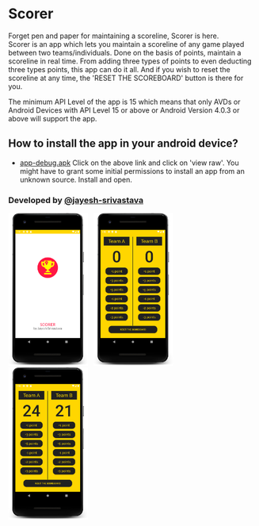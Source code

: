 # Scorer

Forget pen and paper for maintaining a scoreline, Scorer is here.\
Scorer is an app which lets you maintain a scoreline of any game played between two teams/individuals. Done on the basis of points, maintain a scoreline 
in real time. From adding three types of points to even deducting three types points, this app can do it all.
And if you wish to reset the scoreline at any time, the 'RESET THE SCOREBOARD' button is there for you.

The minimum API Level of the app is 15 which means that only AVDs or Android Devices with API Level 15 or above or Android Version 4.0.3 or above will support the app.


## How to install the app in your android device?
* [app-debug.apk](https://github.com/jayesh-srivastava/Scorer-android/blob/master/apk%20file/app-debug.apk)
Click on the above link and click on 'view raw'. You might have to grant some initial permissions to install an app from an unknown source. Install and open.


### Developed by  [@jayesh-srivastava](https://github.com/jayesh-srivastava)




<img src="/assests/device-2020-06-21-015235.png" width="32%">&ensp; <img src="assests/device-2020-06-21-015331.png" width="32%">&ensp; <img src="assests/device-2020-06-21-015420.png" width="32%">&ensp;
